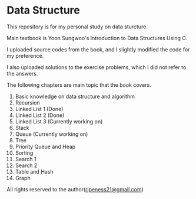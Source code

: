 # Data Structure

This repository is for my personal study on data sturcture.

Main textbook is Yoon Sungwoo's Introduction to Data Structures Using C.

I uploaded source codes from the book, and I slightly modified the code for my preference.

I also uploaded solutions to the exercise problems, which I did not refer to the answers.

The following chapters are main topic that the book covers.

1. Basic knowledge on data structure and algorithm
2. Recursion
3. Linked List 1 (Done)
4. Linked List 2 (Done)
5. Linked List 3 (Currently working on)
6. Stack
7. Queue (Currently working on)
8. Tree
9. Priority Queue and Heap
10. Sorting
11. Search 1
12. Search 2
13. Table and Hash
14. Graph

All rights reserved to the author(ripeness21@gmail.com)
